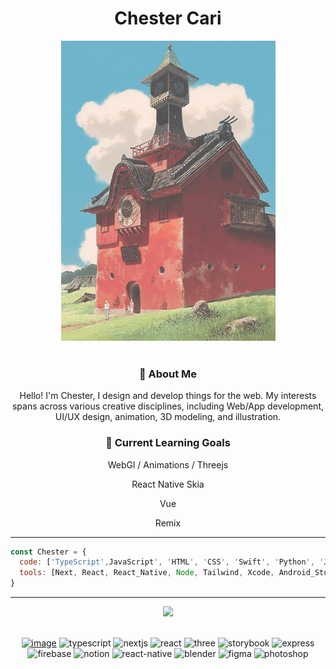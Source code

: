 <h1 align="center">Chester Cari</h1>
<!-- <div href="#" align="center"><img src="https://github.com/Kyuuari/Kyuuari/blob/main/Assets/spirit.gif"/></div> -->

<div href="#" align="center">
     <img src="https://github.com/Kyuuari/Kyuuari/blob/main/Assets/spirit.gif"/>
</div>

<br/>

<div align="center">
     <div>
          <h3>👋 About Me</h3>
          <p>Hello! I'm Chester, I design and develop things for the web. My interests spans across various creative disciplines, including
               Web/App development, UI/UX design, animation, 3D modeling, and illustration.
          </p>
     </div>
     <div>
          <h3>🌱 Current Learning Goals</h3>
          <p>WebGl / Animations / Threejs</p>
          <p>React Native Skia</p>
          <p>Vue</p>
          <p>Remix</p>
     </div>

</div>

---

```javascript
const Chester = {
  code: ['TypeScript',JavaScript', 'HTML', 'CSS', 'Swift', 'Python', 'Java', 'C#'],
  tools: [Next, React, React_Native, Node, Tailwind, Xcode, Android_Studio],
}
```
---

<div align="center">
     <img src="https://github-readme-stats.vercel.app/api/top-langs/?username=kyuuari&layout=compact" />
</div>

<br/>

<div align="center">
     
[![image](https://img.shields.io/badge/Personal_Site-000000?style=for-the-badge&logo=About.me&logoColor=white)](https://kyuuariproject.studio/)
![typescript](https://img.shields.io/badge/TypeScript-007ACC?style=for-the-badge&logo=typescript&logoColor=white)
![nextjs](https://img.shields.io/badge/next.js-000000?style=for-the-badge&logo=nextdotjs&logoColor=white)
![react](https://img.shields.io/badge/React-20232A?style=for-the-badge&logo=react&logoColor=61DAFB)
![three](https://img.shields.io/badge/ThreeJs-black?style=for-the-badge&logo=three.js&logoColor=white)
![storybook](https://img.shields.io/badge/storybook-FF4785?style=for-the-badge&logo=storybook&logoColor=white)
![express](https://img.shields.io/badge/Express.js-000000?style=for-the-badge&logo=express&logoColor=white)
![firebase](https://img.shields.io/badge/firebase-ffca28?style=for-the-badge&logo=firebase&logoColor=black)
![notion](https://img.shields.io/badge/Notion-000000?style=for-the-badge&logo=notion&logoColor=white)
![react-native](https://img.shields.io/badge/React_Native-20232A?style=for-the-badge&logo=react&logoColor=61DAFB)
![blender](https://img.shields.io/badge/blender-%23F5792A.svg?style=for-the-badge&logo=blender&logoColor=white)
![figma](https://img.shields.io/badge/Figma-F24E1E?style=for-the-badge&logo=figma&logoColor=white)
![photoshop](https://img.shields.io/badge/Adobe%20Photoshop-31A8FF?style=for-the-badge&logo=Adobe%20Photoshop&logoColor=black)
<!-- ![affinity-designer](https://img.shields.io/badge/affinitydesginer-%231B72BE.svg?style=for-the-badge&logo=affinity-designer&logoColor=white) -->
     
     
</div>

